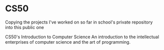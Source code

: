 # CS50

Copying the projects I've worked on so far in school's private repository into this public one

CS50's Introduction to Computer Science
An introduction to the intellectual enterprises of computer science and the art of programming.
